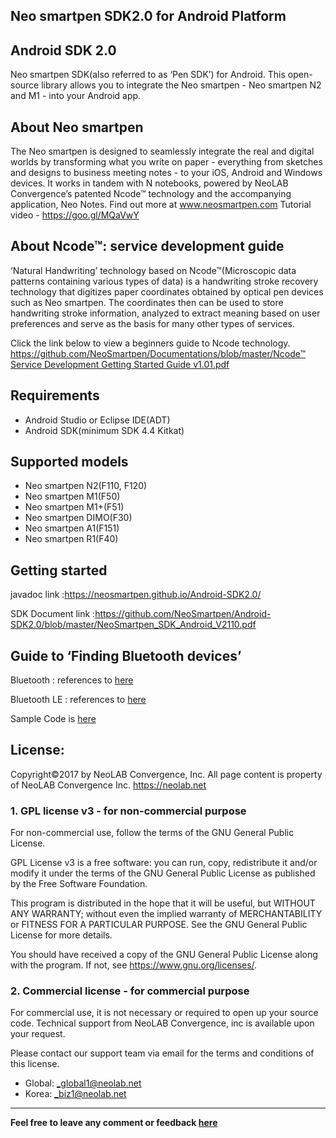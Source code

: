 ## Neo smartpen SDK2.0 for Android Platform

## Android SDK 2.0 

Neo smartpen SDK(also referred to as ‘Pen SDK’) for Android. This open-source library allows you to integrate the Neo smartpen - Neo smartpen N2 and M1 - into your Android app.

## About Neo smartpen

The Neo smartpen is designed to seamlessly integrate the real and digital worlds by transforming what you write on paper - everything from sketches and designs to business meeting notes - to your iOS, Android and Windows devices. It works in tandem with N notebooks, powered by NeoLAB Convergence’s patented Ncode™ technology and the accompanying application, Neo Notes. Find out more at www.neosmartpen.com
Tutorial video - https://goo.gl/MQaVwY

## About Ncode™: service development guide 

‘Natural Handwriting’ technology based on Ncode™(Microscopic data patterns containing various types of data) is a handwriting stroke recovery technology that digitizes paper coordinates obtained by optical pen devices such as Neo smartpen. The coordinates then can be used to store handwriting stroke information, analyzed to extract meaning based on user preferences and serve as the basis for many other types of services. 

Click the link below to view a beginners guide to Ncode technology. 
[https://github.com/NeoSmartpen/Documentations/blob/master/Ncode™ Service Development Getting Started Guide v1.01.pdf](https://github.com/NeoSmartpen/Documentations/blob/master/Ncode%E2%84%A2%20Service%20Development%20Getting%20Started%20Guide%20v1.01.pdf)

## Requirements

 - Android Studio or Eclipse IDE(ADT)
 - Android SDK(minimum SDK 4.4 Kitkat)
 
## Supported models

- Neo smartpen N2(F110, F120)
- Neo smartpen M1(F50)
- Neo smartpen M1+(F51)
- Neo smartpen DIMO(F30)
- Neo smartpen A1(F151)
- Neo smartpen R1(F40)

## Getting started

javadoc link :https://neosmartpen.github.io/Android-SDK2.0/
 
SDK Document link :https://github.com/NeoSmartpen/Android-SDK2.0/blob/master/NeoSmartpen_SDK_Android_V2110.pdf

## Guide to ‘Finding Bluetooth devices’

Bluetooth : references to [here](https://developer.android.com/guide/topics/connectivity/bluetooth.html#FindingDevices)

Bluetooth LE : references to [here](https://developer.android.com/guide/topics/connectivity/bluetooth-le.html#find)

Sample Code is [here](https://github.com/NeoSmartpen/AndroidSDK2.0/blob/master/NASDK2.0_sample_code/NASDK_sample_code/src/main/java/kr/neolab/samplecode/DeviceListActivity.java)
 
## License:

Copyright©2017 by NeoLAB Convergence, Inc. All page content is property of NeoLAB Convergence Inc. <https://neolab.net> 

### 1. GPL license v3 - for non-commercial purpose
    
For non-commercial use, follow the terms of the GNU General Public License. 

GPL License v3 is a free software: you can run, copy, redistribute it and/or modify it under the terms of the GNU General Public License as published by the Free Software Foundation. 

This program is distributed in the hope that it will be useful, but WITHOUT ANY WARRANTY; without even the implied warranty of MERCHANTABILITY or FITNESS FOR A PARTICULAR PURPOSE. See the GNU General Public License for more details. 

You should have received a copy of the GNU General Public License along with the program. If not, see <https://www.gnu.org/licenses/>.

### 2. Commercial license - for commercial purpose

For commercial use, it is not necessary or required to open up your source code. Technical support from NeoLAB Convergence, inc is available upon your request. 

Please contact our support team via email for the terms and conditions of this license. 
 - Global: _global1@neolab.net
 - Korea: _biz1@neolab.net
---
**Feel free to leave any comment or feedback [here](https://github.com/NeoSmartpen/Android-SDK2.0/issues)**
